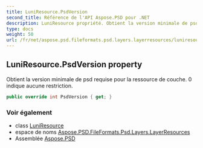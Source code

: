 ```yaml
---
title: LuniResource.PsdVersion
second_title: Référence de l'API Aspose.PSD pour .NET
description: LuniResource propriété. Obtient la version minimale de psd requise pour la ressource de couche. 0 indique aucune restriction.
type: docs
weight: 50
url: /fr/net/aspose.psd.fileformats.psd.layers.layerresources/luniresource/psdversion/
---
```

## LuniResource.PsdVersion property

Obtient la version minimale de psd requise pour la ressource de couche. 0 indique aucune restriction.

```csharp
public override int PsdVersion { get; }
```

### Voir également

* class [LuniResource](../)
* espace de noms [Aspose.PSD.FileFormats.Psd.Layers.LayerResources](../../luniresource/)
* Assemblée [Aspose.PSD](../../../)



